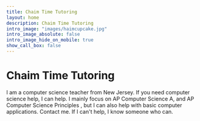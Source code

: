 ```yaml
---
title: Chaim Time Tutoring
layout: home
description: Chaim Time Tutoring
intro_image: "images/haimcupcake.jpg"
intro_image_absolute: false
intro_image_hide_on_mobile: true
show_call_box: false
---
```


# Chaim Time Tutoring

I am a computer science teacher from New Jersey. If you need computer science help, I can help. I mainly focus on  AP Computer Science A, and AP Computer Science Principles , but I can also help with basic computer applications. Contact me. If I can't help, I know someone who can.
